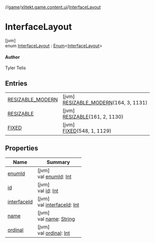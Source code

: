 //[game](../../../index.md)/[xlitekt.game.content.ui](../index.md)/[InterfaceLayout](index.md)

# InterfaceLayout

[jvm]\
enum [InterfaceLayout](index.md) : [Enum](https://kotlinlang.org/api/latest/jvm/stdlib/kotlin/-enum/index.html)&lt;[InterfaceLayout](index.md)&gt; 

#### Author

Tyler Telis

## Entries

| | |
|---|---|
| [RESIZABLE_MODERN](-r-e-s-i-z-a-b-l-e_-m-o-d-e-r-n/index.md) | [jvm]<br>[RESIZABLE_MODERN](-r-e-s-i-z-a-b-l-e_-m-o-d-e-r-n/index.md)(164, 3, 1131) |
| [RESIZABLE](-r-e-s-i-z-a-b-l-e/index.md) | [jvm]<br>[RESIZABLE](-r-e-s-i-z-a-b-l-e/index.md)(161, 2, 1130) |
| [FIXED](-f-i-x-e-d/index.md) | [jvm]<br>[FIXED](-f-i-x-e-d/index.md)(548, 1, 1129) |

## Properties

| Name | Summary |
|---|---|
| [enumId](enum-id.md) | [jvm]<br>val [enumId](enum-id.md): [Int](https://kotlinlang.org/api/latest/jvm/stdlib/kotlin/-int/index.html) |
| [id](id.md) | [jvm]<br>val [id](id.md): [Int](https://kotlinlang.org/api/latest/jvm/stdlib/kotlin/-int/index.html) |
| [interfaceId](interface-id.md) | [jvm]<br>val [interfaceId](interface-id.md): [Int](https://kotlinlang.org/api/latest/jvm/stdlib/kotlin/-int/index.html) |
| [name](../../xlitekt.game.content.vars/-var-type/-v-a-r_-p-l-a-y-e-r/index.md#-372974862%2FProperties%2F440369633) | [jvm]<br>val [name](../../xlitekt.game.content.vars/-var-type/-v-a-r_-p-l-a-y-e-r/index.md#-372974862%2FProperties%2F440369633): [String](https://kotlinlang.org/api/latest/jvm/stdlib/kotlin/-string/index.html) |
| [ordinal](../../xlitekt.game.content.vars/-var-type/-v-a-r_-p-l-a-y-e-r/index.md#-739389684%2FProperties%2F440369633) | [jvm]<br>val [ordinal](../../xlitekt.game.content.vars/-var-type/-v-a-r_-p-l-a-y-e-r/index.md#-739389684%2FProperties%2F440369633): [Int](https://kotlinlang.org/api/latest/jvm/stdlib/kotlin/-int/index.html) |
